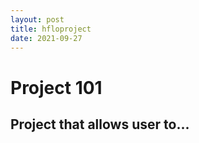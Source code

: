 ```yaml
---
layout: post
title: hfloproject
date: 2021-09-27
---
```


# Project 101

## Project that allows user to...
